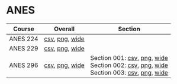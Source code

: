 # ANES

| Course | Overall | Section |
| ------ | ------- | ------- |
| ANES 224 | [csv](https://github.com/UCSD-Historical-Enrollment-Data/2024Spring/blob/main/overall/ANES%20224.csv), [png](https://raw.githubusercontent.com/UCSD-Historical-Enrollment-Data/2024Spring/main/plot_overall/ANES%20224.png), [wide](https://raw.githubusercontent.com/UCSD-Historical-Enrollment-Data/2024Spring/main/plot_overall_wide/ANES%20224.png) |  |
| ANES 229 | [csv](https://github.com/UCSD-Historical-Enrollment-Data/2024Spring/blob/main/overall/ANES%20229.csv), [png](https://raw.githubusercontent.com/UCSD-Historical-Enrollment-Data/2024Spring/main/plot_overall/ANES%20229.png), [wide](https://raw.githubusercontent.com/UCSD-Historical-Enrollment-Data/2024Spring/main/plot_overall_wide/ANES%20229.png) |  |
| ANES 296 | [csv](https://github.com/UCSD-Historical-Enrollment-Data/2024Spring/blob/main/overall/ANES%20296.csv), [png](https://raw.githubusercontent.com/UCSD-Historical-Enrollment-Data/2024Spring/main/plot_overall/ANES%20296.png), [wide](https://raw.githubusercontent.com/UCSD-Historical-Enrollment-Data/2024Spring/main/plot_overall_wide/ANES%20296.png) | Section 001: [csv](https://github.com/UCSD-Historical-Enrollment-Data/2024Spring/blob/main/section/ANES%20296_001.csv), [png](https://raw.githubusercontent.com/UCSD-Historical-Enrollment-Data/2024Spring/main/plot_section/ANES%20296_001.png), [wide](https://raw.githubusercontent.com/UCSD-Historical-Enrollment-Data/2024Spring/main/plot_section_wide/ANES%20296_001.png)<br>Section 002: [csv](https://github.com/UCSD-Historical-Enrollment-Data/2024Spring/blob/main/section/ANES%20296_002.csv), [png](https://raw.githubusercontent.com/UCSD-Historical-Enrollment-Data/2024Spring/main/plot_section/ANES%20296_002.png), [wide](https://raw.githubusercontent.com/UCSD-Historical-Enrollment-Data/2024Spring/main/plot_section_wide/ANES%20296_002.png)<br>Section 003: [csv](https://github.com/UCSD-Historical-Enrollment-Data/2024Spring/blob/main/section/ANES%20296_003.csv), [png](https://raw.githubusercontent.com/UCSD-Historical-Enrollment-Data/2024Spring/main/plot_section/ANES%20296_003.png), [wide](https://raw.githubusercontent.com/UCSD-Historical-Enrollment-Data/2024Spring/main/plot_section_wide/ANES%20296_003.png) |
